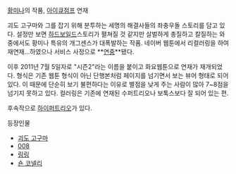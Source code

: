 [황미나](%ED%99%A9%EB%AF%B8%EB%82%98.md)의 작품, [아이큐점프](%EC%95%84%EC%9D%B4%ED%81%90%20%EC%A0%90%ED%94%84.md) 연재

괴도 고구마와 그를 잡기 위해 분투하는 세명의 해결사들의 좌충우돌 스토리를 담고 있다. 설정만 보면
[하드보일드](%ED%95%98%EB%93%9C%EB%B3%B4%EC%9D%BC%EB%93%9C.md)스토리가 펼쳐질 것 같지만
살벌하게 총질하고 칼질하는 와중에서도 황미나 특유의 개그센스가 대폭발하는 작품. 네이버 웹툰에서 리컬러링을 하여 재연재...하였으나 서비스
사정으로 **[연중](%EC%97%B0%EC%A4%91.md)**됐다.

이후 2011년 7월 5일자로 "시즌2"라는 이름을 붙이고 화요웹툰으로 연재가 재개되었다. 형식은 기존 웹툰 형식이 아닌 단행본처럼 페이지를
넘기면서 보는 뷰어 형태로 되어 있다. 이 때문에 단순히 보기 불편하다는 이유로 별점을 낮게 주는 사람이 많아 7~8점을 넘기지 못하고
있다. 컬러링은 기존에 연재된 수퍼트리오나 보톡스보다 잘 되어 있는 편.  

후속작으로 [하이퍼트리오](%ED%95%98%EC%9D%B4%ED%8D%BC%ED%8A%B8%EB%A6%AC%EC%98%A4.md)가
있다.

등장인물  

  * [괴도 고구마](%EC%95%84%EB%A5%B4%EC%84%BC%20%EB%92%A4%ED%8F%B0%20%EB%B0%B1%EC%9E%91.md)
  * [008](%EA%B9%80%EC%A4%80%EC%9B%90.md)
  * [링링](%EB%A7%81%EB%A7%81.md)
  * [숀 코넬리](%EC%88%80%20%EC%BD%94%EB%84%AC%EB%A6%AC.md)

